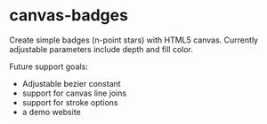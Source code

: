 # canvas-badges

Create simple badges (n-point stars) with HTML5 canvas. Currently adjustable parameters include depth and fill color.

Future support goals:

- Adjustable bezier constant
- support for canvas line joins
- support for stroke options
- a demo website
